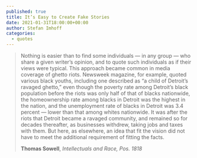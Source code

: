 ```yaml
---
published: true
title: It’s Easy to Create Fake Stories
date: 2021-01-31T18:00:00+00:00
author: Stefan Imhoff
categories:
  - quotes
---
```


> Nothing is easier than to find some individuals — in any group — who share a given writer’s opinion, and to quote such individuals as if their views were typical. This approach became common in media coverage of ghetto riots. Newsweek magazine, for example, quoted various black youths, including one described as “a child of Detroit’s ravaged ghetto,” even though the poverty rate among Detroit’s black population before the riots was only half of that of blacks nationwide, the homeownership rate among blacks in Detroit was the highest in the nation, and the unemployment rate of blacks in Detroit was 3.4 percent — lower than that among whites nationwide. It was after the riots that Detroit became a ravaged community, and remained so for decades thereafter, as businesses withdrew, taking jobs and taxes with them. But here, as elsewhere, an idea that fit the vision did not have to meet the additional requirement of fitting the facts.
>
> **Thomas Sowell**, _Intellectuals and Race, Pos. 1818_
